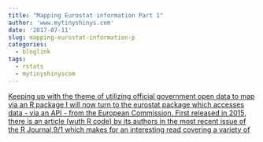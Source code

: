 ```yaml
---
title: "Mapping Eurostat information Part 1"
author: 'www.mytinyshinys.com'
date: '2017-07-11'
slug: mapping-eurostat-information-p
categories:
  - bloglink
tags:
  - rstats
  - mytinyshinyscom
---
```


[Keeping up with the theme of utilizing official government open data to map via an R package I will now turn to the eurostat package which accesses data - via an API - from the European Commission. First released in 2015, there is an article (wuth R code) by its authors in the most recent issue of the R Journal,9/1 which makes for an interesting read covering a variety of<i class="fas fa-external-link-alt"></i>](https://www.mytinyshinys.com/2017/07/11/eurostat/)

